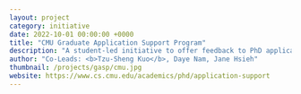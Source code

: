 ```yaml
---
layout: project
category: initiative
date: 2022-10-01 00:00:00 +0000
title: "CMU Graduate Application Support Program"
description: "A student-led initiative to offer feedback to PhD applicants from underrepresented groups"
author: "Co-Leads: <b>Tzu-Sheng Kuo</b>, Daye Nam, Jane Hsieh"
thumbnail: /projects/gasp/cmu.jpg
website: https://www.cs.cmu.edu/academics/phd/application-support
---
```

